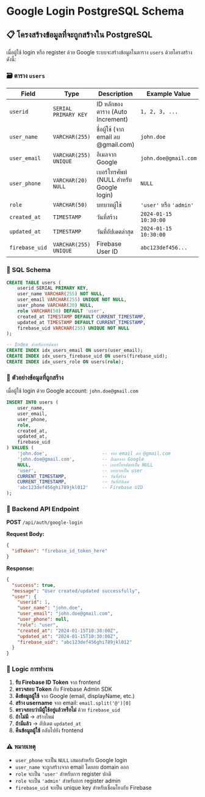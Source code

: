 # Google Login PostgreSQL Schema

## 📋 โครงสร้างข้อมูลที่จะถูกสร้างใน PostgreSQL

เมื่อผู้ใช้ login หรือ register ด้วย Google ระบบจะสร้างข้อมูลในตาราง `users` ด้วยโครงสร้างดังนี้:

### 🗃️ ตาราง `users`

| Field | Type | Description | Example Value |
|-------|------|-------------|---------------|
| `userid` | `SERIAL PRIMARY KEY` | ID หลักของตาราง (Auto Increment) | `1, 2, 3, ...` |
| `user_name` | `VARCHAR(255)` | ชื่อผู้ใช้ (จาก email ลบ @gmail.com) | `john.doe` |
| `user_email` | `VARCHAR(255) UNIQUE` | อีเมลจาก Google | `john.doe@gmail.com` |
| `user_phone` | `VARCHAR(20) NULL` | เบอร์โทรศัพท์ (NULL สำหรับ Google login) | `NULL` |
| `role` | `VARCHAR(50)` | บทบาทผู้ใช้ | `'user'` หรือ `'admin'` |
| `created_at` | `TIMESTAMP` | วันที่สร้าง | `2024-01-15 10:30:00` |
| `updated_at` | `TIMESTAMP` | วันที่อัปเดตล่าสุด | `2024-01-15 10:30:00` |
| `firebase_uid` | `VARCHAR(255) UNIQUE` | Firebase User ID | `abc123def456...` |

### 🔧 SQL Schema

```sql
CREATE TABLE users (
    userid SERIAL PRIMARY KEY,
    user_name VARCHAR(255) NOT NULL,
    user_email VARCHAR(255) UNIQUE NOT NULL,
    user_phone VARCHAR(20) NULL,
    role VARCHAR(50) DEFAULT 'user',
    created_at TIMESTAMP DEFAULT CURRENT_TIMESTAMP,
    updated_at TIMESTAMP DEFAULT CURRENT_TIMESTAMP,
    firebase_uid VARCHAR(255) UNIQUE NOT NULL
);

-- Index สำหรับการค้นหา
CREATE INDEX idx_users_email ON users(user_email);
CREATE INDEX idx_users_firebase_uid ON users(firebase_uid);
CREATE INDEX idx_users_role ON users(role);
```

### 📝 ตัวอย่างข้อมูลที่ถูกสร้าง

เมื่อผู้ใช้ login ด้วย Google account: `john.doe@gmail.com`

```sql
INSERT INTO users (
    user_name,
    user_email,
    user_phone,
    role,
    created_at,
    updated_at,
    firebase_uid
) VALUES (
    'john.doe',                    -- จาก email ลบ @gmail.com
    'john.doe@gmail.com',          -- อีเมลจาก Google
    NULL,                          -- เบอร์โทรศัพท์เป็น NULL
    'user',                        -- บทบาทเป็น user
    CURRENT_TIMESTAMP,             -- วันที่สร้าง
    CURRENT_TIMESTAMP,             -- วันที่อัปเดต
    'abc123def456ghi789jkl012'     -- Firebase UID
);
```

### 🔄 Backend API Endpoint

**POST** `/api/auth/google-login`

**Request Body:**
```json
{
  "idToken": "firebase_id_token_here"
}
```

**Response:**
```json
{
  "success": true,
  "message": "User created/updated successfully",
  "user": {
    "userid": 1,
    "user_name": "john.doe",
    "user_email": "john.doe@gmail.com",
    "user_phone": null,
    "role": "user",
    "created_at": "2024-01-15T10:30:00Z",
    "updated_at": "2024-01-15T10:30:00Z",
    "firebase_uid": "abc123def456ghi789jkl012"
  }
}
```

### 🎯 Logic การทำงาน

1. **รับ Firebase ID Token** จาก frontend
2. **ตรวจสอบ Token** กับ Firebase Admin SDK
3. **ดึงข้อมูลผู้ใช้** จาก Google (email, displayName, etc.)
4. **สร้าง username** จาก email: `email.split('@')[0]`
5. **ตรวจสอบว่ามีผู้ใช้อยู่แล้วหรือไม่** ด้วย `firebase_uid`
6. **ถ้าไม่มี** → สร้างใหม่
7. **ถ้ามีแล้ว** → อัปเดต `updated_at`
8. **คืนข้อมูลผู้ใช้** กลับไปยัง frontend

### ⚠️ หมายเหตุ

- `user_phone` จะเป็น `NULL` เสมอสำหรับ Google login
- `user_name` จะถูกสร้างจาก email โดยลบ domain ออก
- `role` จะเป็น `'user'` สำหรับการ register ปกติ
- `role` จะเป็น `'admin'` สำหรับการ register admin
- `firebase_uid` จะเป็น unique key สำหรับเชื่อมโยงกับ Firebase

